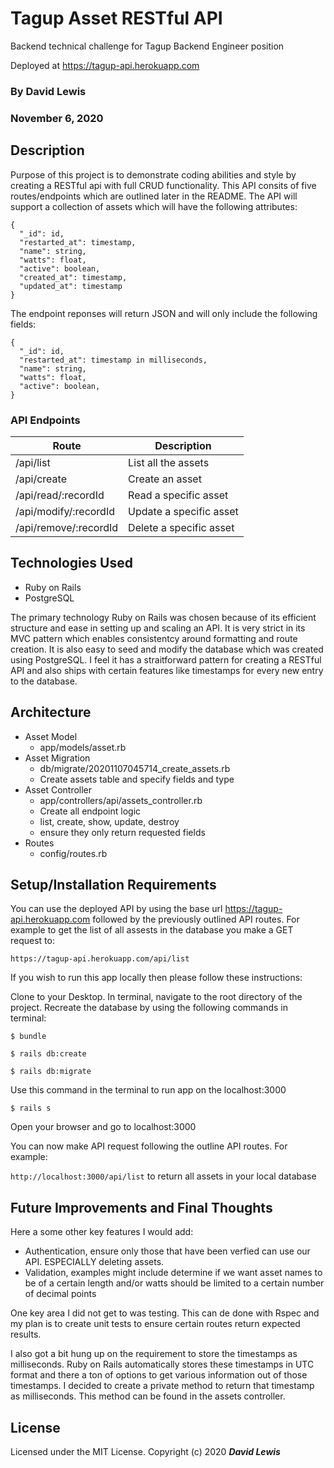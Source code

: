 # Tagup Asset RESTful API

Backend technical challenge for Tagup Backend Engineer position

Deployed at https://tagup-api.herokuapp.com

### By David Lewis

### November 6, 2020

## Description

Purpose of this project is to demonstrate coding abilities and style by creating a RESTful api with full CRUD functionality. This API consits of five routes/endpoints which are outlined later in the README. The API will support a collection of assets which will have the following attributes:

```JS
{
  "_id": id,
  "restarted_at": timestamp,
  "name": string,
  "watts": float,
  "active": boolean,
  "created_at": timestamp,
  "updated_at": timestamp
}
```

The endpoint reponses will return JSON and will only include the following fields:

```JS
{
  "_id": id,
  "restarted_at": timestamp in milliseconds,
  "name": string,
  "watts": float,
  "active": boolean,
}
```

### API Endpoints

| Route                 | Description             |
| --------------------- | ----------------------- |
| /api/list             | List all the assets     |
| /api/create           | Create an asset         |
| /api/read/:recordId   | Read a specific asset   |
| /api/modify/:recordId | Update a specific asset |
| /api/remove/:recordId | Delete a specific asset |

## Technologies Used

- Ruby on Rails
- PostgreSQL

The primary technology Ruby on Rails was chosen because of its efficient structure and ease in setting up and scaling an API. It is very strict in its MVC pattern which enables consistentcy around formatting and route creation. It is also easy to seed and modify the database which was created using PostgreSQL. I feel it has a straitforward pattern for creating a RESTful API and also ships with certain features like timestamps for every new entry to the database.

## Architecture

- Asset Model
  - app/models/asset.rb
- Asset Migration
  - db/migrate/20201107045714_create_assets.rb
  - Create assets table and specify fields and type
- Asset Controller
  - app/controllers/api/assets_controller.rb
  - Create all endpoint logic
  - list, create, show, update, destroy
  - ensure they only return requested fields
- Routes
  - config/routes.rb

## Setup/Installation Requirements

You can use the deployed API by using the base url https://tagup-api.herokuapp.com followed by the previously outlined API routes. For example to get the list of all assests in the database you make a GET request to:

`https://tagup-api.herokuapp.com/api/list`

If you wish to run this app locally then please follow these instructions:

Clone to your Desktop.
In terminal, navigate to the root directory of the project.
Recreate the database by using the following commands in terminal:

```
$ bundle
```

```
$ rails db:create
```

```
$ rails db:migrate
```

Use this command in the terminal to run app on the localhost:3000

```
$ rails s
```

Open your browser and go to localhost:3000

You can now make API request following the outline API routes. For example:

`http://localhost:3000/api/list` to return all assets in your local database

## Future Improvements and Final Thoughts

Here a some other key features I would add:

- Authentication, ensure only those that have been verfied can use our API. ESPECIALLY deleting assets.
- Validation, examples might include determine if we want asset names to be of a certain length and/or watts should be limited to a certain number of decimal points

One key area I did not get to was testing. This can de done with Rspec and my plan is to create unit tests to ensure certain routes return expected results.

I also got a bit hung up on the requirement to store the timestamps as milliseconds. Ruby on Rails automatically stores these timestamps in UTC format and there a ton of options to get various information out of those timestamps. I decided to create a private method to return that timestamp as milliseconds. This method can be found in the assets controller.

## License

Licensed under the MIT License.
Copyright (c) 2020 **_David Lewis_**
